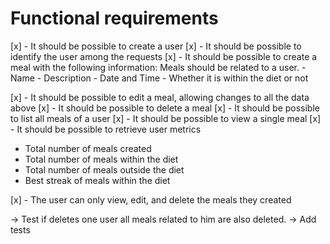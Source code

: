 # Functional requirements

[x] - It should be possible to create a user
[x] - It should be possible to identify the user among the requests
[x] - It should be possible to create a meal with the following information:
  Meals should be related to a user.
    - Name
    - Description
    - Date and Time
    - Whether it is within the diet or not

[x] - It should be possible to edit a meal, allowing changes to all the data above
[x] - It should be possible to delete a meal
[x] - It should be possible to list all meals of a user
[x] - It should be possible to view a single meal
[x] - It should be possible to retrieve user metrics
  - Total number of meals created
  - Total number of meals within the diet
  - Total number of meals outside the diet
  - Best streak of meals within the diet

[x] - The user can only view, edit, and delete the meals they created

-> Test if deletes one user all meals related to him are also deleted.
-> Add tests